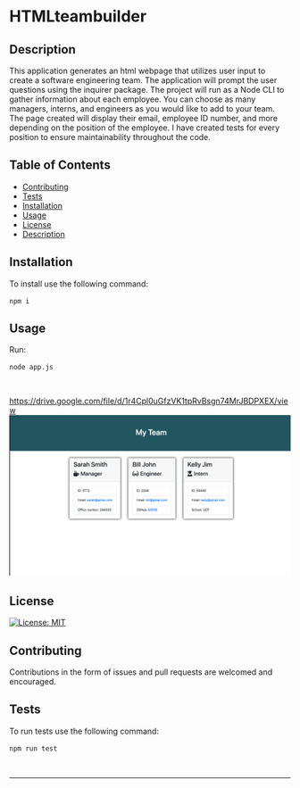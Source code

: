 # HTMLteambuilder

## Description 

This application generates an html webpage that utilizes user input to create a software engineering team. The application will prompt the user questions using the inquirer package. The project will run as a Node CLI to gather information about each employee. You can choose as many managers, interns, and engineers as you would like to add to your team. The page created will display their email, employee ID number, and more depending on the position of the employee. I have created tests for every position to ensure maintainability throughout the code.
 


## Table of Contents


* [Contributing](#contributing)
* [Tests](#tests)
* [Installation](#installation)
* [Usage](#usage)
* [License](#license)
* [Description](#description)



## Installation


To install use the following command:<br>
<pre><code>npm i</pre></code>


## Usage 


Run: <pre><code>node app.js</pre></code><br>


https://drive.google.com/file/d/1r4Cpl0uGfzVK1tpRvBsgn74MrJBDPXEX/view
![project pic](/output/teamss.png)

## License

[![License: MIT](https://img.shields.io/badge/License-MIT-yellow.svg)](https://opensource.org/licenses/MIT)



## Contributing

Contributions in the form of issues and pull requests are welcomed and encouraged.


## Tests

To run tests use the following command:

<pre><code>npm run test</pre></code><br>


---
